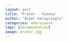 ```yaml
---
layout: post
title: "Prater - Vienna"
author: "Alper Kalaycioglu"
categories: whereiwork
tags: [documentation]
image: prater.jpg
---
```

